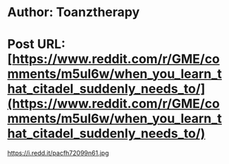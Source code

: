 # Author: Toanztherapy
# Post URL: [https://www.reddit.com/r/GME/comments/m5ul6w/when_you_learn_that_citadel_suddenly_needs_to/](https://www.reddit.com/r/GME/comments/m5ul6w/when_you_learn_that_citadel_suddenly_needs_to/)


https://i.redd.it/pacfh72099n61.jpg
